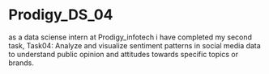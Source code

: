 # Prodigy_DS_04
as a data sciense intern at Prodigy_infotech i have completed my second task, Task04: Analyze and visualize sentiment patterns in social media data to understand public opinion and attitudes towards specific topics or brands.
